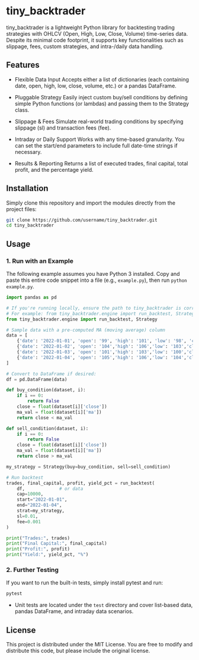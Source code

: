 # tiny_backtrader

tiny_backtrader is a lightweight Python library for backtesting trading strategies with OHLCV (Open, High, Low, Close, Volume) time-series data. Despite its minimal code footprint, it supports key functionalities such as slippage, fees, custom strategies, and intra-/daily data handling.

## Features

- Flexible Data Input
  Accepts either a list of dictionaries (each containing date, open, high, low, close, volume, etc.) or a pandas DataFrame.

- Pluggable Strategy
  Easily inject custom buy/sell conditions by defining simple Python functions (or lambdas) and passing them to the Strategy class.

- Slippage & Fees
  Simulate real-world trading conditions by specifying slippage (sl) and transaction fees (fee).

- Intraday or Daily Support
  Works with any time-based granularity. You can set the start/end parameters to include full date-time strings if necessary.

- Results & Reporting
  Returns a list of executed trades, final capital, total profit, and the percentage yield.

## Installation

Simply clone this repository and import the modules directly from the project files:

~~~bash
git clone https://github.com/username/tiny_backtrader.git
cd tiny_backtrader
~~~

## Usage

### 1. Run with an Example

The following example assumes you have Python 3 installed.
Copy and paste this entire code snippet into a file (e.g., `example.py`), then run `python example.py`.

~~~python
import pandas as pd

# If you're running locally, ensure the path to tiny_backtrader is correct:
# For example: from tiny_backtrader.engine import run_backtest, Strategy
from tiny_backtrader.engine import run_backtest, Strategy

# Sample data with a pre-computed MA (moving average) column
data = [
    {'date': '2022-01-01', 'open': '99', 'high': '101', 'low': '98', 'close': '100', 'volume': '1000', 'ma': '99.5'},
    {'date': '2022-01-02', 'open': '104','high': '106','low': '103','close': '105','volume': '1100','ma': '102'},
    {'date': '2022-01-03', 'open': '101','high': '103','low': '100','close': '102','volume': '1200','ma': '103'},
    {'date': '2022-01-04', 'open': '105','high': '106','low': '104','close': '105','volume': '1300','ma': '104.5'}
]

# Convert to DataFrame if desired:
df = pd.DataFrame(data)

def buy_condition(dataset, i):
    if i == 0:
        return False
    close = float(dataset[i]['close'])
    ma_val = float(dataset[i]['ma'])
    return close < ma_val

def sell_condition(dataset, i):
    if i == 0:
        return False
    close = float(dataset[i]['close'])
    ma_val = float(dataset[i]['ma'])
    return close > ma_val

my_strategy = Strategy(buy=buy_condition, sell=sell_condition)

# Run backtest
trades, final_capital, profit, yield_pct = run_backtest(
    df,             # or data
    cap=10000,
    start="2022-01-01",
    end="2022-01-04",
    strat=my_strategy,
    sl=0.01,
    fee=0.001
)

print("Trades:", trades)
print("Final Capital:", final_capital)
print("Profit:", profit)
print("Yield:", yield_pct, "%")
~~~

### 2. Further Testing

If you want to run the built-in tests, simply install pytest and run:

~~~bash
pytest
~~~

- Unit tests are located under the `test` directory and cover list-based data, pandas DataFrame, and intraday data scenarios.

## License

This project is distributed under the MIT License. You are free to modify and distribute this code, but please include the original license.
